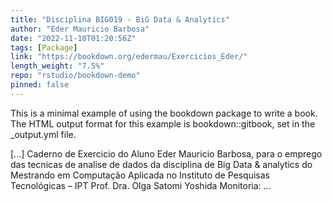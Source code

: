 ```yaml
---
title: "Disciplina BIG019 - BiG Data & Analytics"
author: "Eder Mauricio Barbosa"
date: "2022-11-10T01:20:56Z"
tags: [Package]
link: "https://bookdown.org/edermau/Exercicios_Eder/"
length_weight: "7.5%"
repo: "rstudio/bookdown-demo"
pinned: false
---
```


<p>This is a minimal example of using the bookdown package to write a book.
The HTML output format for this example is bookdown::gitbook,
set in the _output.yml file.</p> [...] Caderno de Exercicio do Aluno Eder Mauricio Barbosa, para o emprego das tecnicas de analise de dados da disciplina de Big Data & analytics do Mestrando em Computação Aplicada no Instituto de Pesquisas Tecnológicas – IPT Prof. Dra. Olga Satomi Yoshida Monitoria: ...
